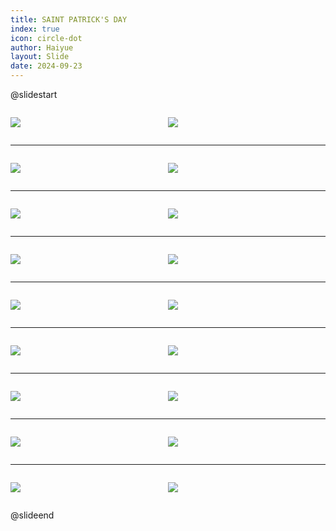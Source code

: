 ```yaml
---
title: SAINT PATRICK'S DAY
index: true
icon: circle-dot
author: Haiyue
layout: Slide
date: 2024-09-23
---
```

 
@slidestart

<div style="display:flex">
<div style="flex:1">

![](/reading/english/Level-L/SAINT%20PATRICK'S%20DAY/001.webp)
</div>
<div style="flex:1">

![](/reading/english/Level-L/SAINT%20PATRICK'S%20DAY/002.webp)
</div>
</div>

---

<div style="display:flex">
<div style="flex:1">

![](/reading/english/Level-L/SAINT%20PATRICK'S%20DAY/003.webp)
</div>
<div style="flex:1">

![](/reading/english/Level-L/SAINT%20PATRICK'S%20DAY/004.webp)
</div>
</div>

---

<div style="display:flex">
<div style="flex:1">

![](/reading/english/Level-L/SAINT%20PATRICK'S%20DAY/005.webp)
</div>
<div style="flex:1">

![](/reading/english/Level-L/SAINT%20PATRICK'S%20DAY/006.webp)
</div>
</div>

---

<div style="display:flex">
<div style="flex:1">

![](/reading/english/Level-L/SAINT%20PATRICK'S%20DAY/007.webp)
</div>
<div style="flex:1">

![](/reading/english/Level-L/SAINT%20PATRICK'S%20DAY/008.webp)
</div>
</div>

---

<div style="display:flex">
<div style="flex:1">

![](/reading/english/Level-L/SAINT%20PATRICK'S%20DAY/009.webp)
</div>
<div style="flex:1">

![](/reading/english/Level-L/SAINT%20PATRICK'S%20DAY/010.webp)
</div>
</div>

---

<div style="display:flex">
<div style="flex:1">

![](/reading/english/Level-L/SAINT%20PATRICK'S%20DAY/011.webp)
</div>
<div style="flex:1">

![](/reading/english/Level-L/SAINT%20PATRICK'S%20DAY/012.webp)
</div>
</div>

---

<div style="display:flex">
<div style="flex:1">

![](/reading/english/Level-L/SAINT%20PATRICK'S%20DAY/013.webp)
</div>
<div style="flex:1">

![](/reading/english/Level-L/SAINT%20PATRICK'S%20DAY/014.webp)
</div>
</div>

---

<div style="display:flex">
<div style="flex:1">

![](/reading/english/Level-L/SAINT%20PATRICK'S%20DAY/015.webp)
</div>
<div style="flex:1">

![](/reading/english/Level-L/SAINT%20PATRICK'S%20DAY/016.webp)
</div>
</div>

---

<div style="display:flex">
<div style="flex:1">

![](/reading/english/Level-L/SAINT%20PATRICK'S%20DAY/017.webp)
</div>
<div style="flex:1">

![](/reading/english/Level-L/SAINT%20PATRICK'S%20DAY/018.webp)
</div>
</div>

@slideend